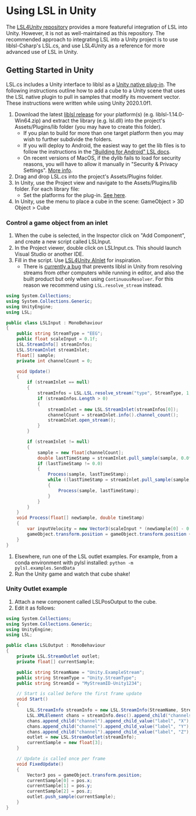 # Using LSL in Unity

The [LSL4Unity repository](https://github.com/labstreaminglayer/LSL4Unity) provides a more featureful integration of LSL into Unity. However, it is not as well-maintained as this repository. The recommended approach to integrating LSL into a Unity project is to use liblsl-Csharp's LSL.cs, and use LSL4Unity as a reference for more advanced use of LSL in Unity.

## Getting Started in Unity

LSL.cs includes a Unity interface to liblsl as a [Unity native plug-in](https://docs.unity3d.com/Manual/NativePlugins.html). The following instructions outline how to add a cube to a Unity scene that uses the LSL native plugin to pull in samples that modify its movement vector. These instructions were written while using Unity 2020.1.0f1.

1. Download the latest [liblsl release](https://github.com/sccn/liblsl/releases) for your platform(s) (e.g. liblsl-1.14.0-Win64.zip) and extract the library (e.g. lsl.dll) into the project's Assets/Plugins/lib folder (you may have to create this folder).
    * If you plan to build for more than one target platform then you may wish to further subdivide the folders.
    * If you will deploy to Android, the easiest way to get the lib files is to follow the instructions in the ["Building for Android" LSL docs](https://labstreaminglayer.readthedocs.io/dev/build_android.html).
    * On recent versions of MacOS, if the dylib fails to load for security reasons, you will have to allow it manually in "Security & Privacy Settings". [More info](https://support.apple.com/en-ca/HT202491).
1. Drag and drop LSL.cs into the project's Assets/Plugins folder.
1. In Unity, use the Project view and navigate to the Assets/Plugins/lib folder. For each library file:
    * Set the platforms for the plug-in. [See here](https://docs.unity3d.com/Manual/PluginsForDesktop.html).
1. In Unity, use the menu to place a cube in the scene: GameObject > 3D Object > Cube

### Control a game object from an inlet

1. When the cube is selected, in the Inspector click on "Add Component", and create a new script called LSLInput.
1. In the Project viewer, double click on LSLInput.cs. This should launch Visual Studio or another IDE.
1. Fill in the script. Use [LSL4Unity AInlet](https://github.com/labstreaminglayer/LSL4Unity/blob/master/Scripts/AInlet.cs) for inspiration.
    * There is [currently a bug](https://github.com/sccn/liblsl/issues/29) that prevents liblsl in Unity from resolving streams from _other_ computers while running in editor, and also the built product but only when using `ContinuousResolver`. For this reason we recommend using `LSL.resolve_stream` instead.

```cs
using System.Collections;
using System.Collections.Generic;
using UnityEngine;
using LSL;

public class LSLInput : MonoBehaviour
{
    public string StreamType = "EEG";
    public float scaleInput = 0.1f;
    LSL.StreamInfo[] streamInfos;
    LSL.StreamInlet streamInlet;
    float[] sample;
    private int channelCount = 0;

    void Update()
    {
        if (streamInlet == null)
        {
            streamInfos = LSL.LSL.resolve_stream("type", StreamType, 1, 0.0);
            if (streamInfos.Length > 0)
            {
                streamInlet = new LSL.StreamInlet(streamInfos[0]);
                channelCount = streamInlet.info().channel_count();
                streamInlet.open_stream();
            }
        }

        if (streamInlet != null)
        {
            sample = new float[channelCount];
            double lastTimeStamp = streamInlet.pull_sample(sample, 0.0f);
            if (lastTimeStamp != 0.0)
            {
                Process(sample, lastTimeStamp);
                while ((lastTimeStamp = streamInlet.pull_sample(sample, 0.0f)) != 0)
                {
                    Process(sample, lastTimeStamp);
                }
            }
        }
    }
    void Process(float[] newSample, double timeStamp)
    {
        var inputVelocity = new Vector3(scaleInput * (newSample[0] - 0.5f), scaleInput * (newSample[1] - 0.5f), scaleInput * (newSample[2] -0.5f));
        gameObject.transform.position = gameObject.transform.position + inputVelocity;
    }
}

 ```
1. Elsewhere, run one of the LSL outlet examples. For example, from a conda environment with pylsl installed: `python -m pylsl.examples.SendData`
1. Run the Unity game and watch that cube shake!

### Unity Outlet example

1. Attach a new component called LSLPosOutput to the cube.
1. Edit it as follows:
```cs
using System.Collections;
using System.Collections.Generic;
using UnityEngine;
using LSL;

public class LSLOutput : MonoBehaviour
{
    private LSL.StreamOutlet outlet;
    private float[] currentSample;

    public string StreamName = "Unity.ExampleStream";
    public string StreamType = "Unity.StreamType";
    public string StreamId = "MyStreamID-Unity1234";

    // Start is called before the first frame update
    void Start()
    {
        LSL.StreamInfo streamInfo = new LSL.StreamInfo(StreamName, StreamType, 3, Time.fixedDeltaTime * 1000, LSL.channel_format_t.cf_float32);
        LSL.XMLElement chans = streamInfo.desc().append_child("channels");
        chans.append_child("channel").append_child_value("label", "X");
        chans.append_child("channel").append_child_value("label", "Y");
        chans.append_child("channel").append_child_value("label", "Z");
        outlet = new LSL.StreamOutlet(streamInfo);
        currentSample = new float[3];
    }

    // Update is called once per frame
    void FixedUpdate()
    {
        Vector3 pos = gameObject.transform.position;
        currentSample[0] = pos.x;
        currentSample[1] = pos.y;
        currentSample[2] = pos.z;
        outlet.push_sample(currentSample);
    }
}
```
